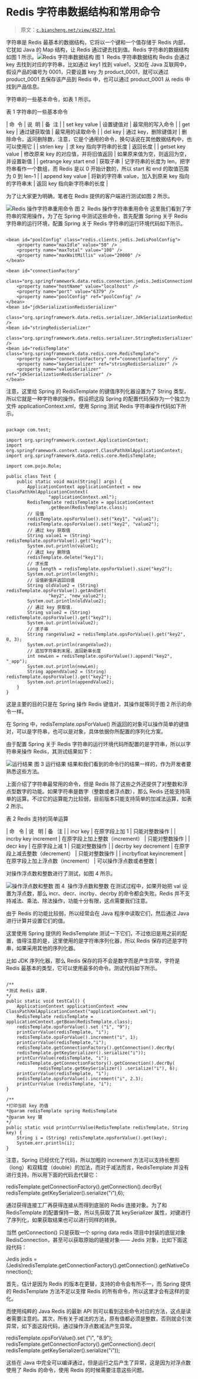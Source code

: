 # Redis 字符串数据结构和常用命令

> 原文：[`c.biancheng.net/view/4527.html`](http://c.biancheng.net/view/4527.html)

字符串是 Redis 最基本的数据结构，它将以一个键和一个值存储于 Redis 内部，它犹如 Java 的 Map 结构，让 Redis 通过键去找到值。Redis 字符串的数据结构如图 1 所示。![Redis 字符串数据结构](img/65135b332df0d0b1794bab04a5f972e0.png)
图 1  Redis 字符串数据结构
Redis 会通过 key 去找到对应的字符串，比如通过 key1 找到 value1，又如在 Java 互联网中，假设产品的编号为 0001，只要设置 key 为 product_0001，就可以通过 product_0001 去保存该产品到 Redis 中，也可以通过 product_0001 从 redis 中找到产品信息。

字符串的一些基本命令，如表 1 所示。

表 1 字符串的一些基本命令

| 命  令 | 说  明 | 备  注 |
| set key value | 设置键值对 | 最常用的写入命令 |
| get key | 通过键获取值 | 最常用的读取命令 |
| del key | 通过 key，删除键值对 | 删除命令，返冋删除数，注意，它是个通用的命令，换句话说在其他数据结构中，也可以使用它 |
| strlen key  | 求 key 指向字符串的长度 | 返回长度 |
| getset key value | 修改原来 key 的对应值，并将旧值返回 | 如果原来值为空，则返回为空，并设置新值 |
| getrange key start end | 获取子串 | 记字符串的长度为 len，把字符串看作一个数组，而 Redis 是以 0 开始计数的，所以 start 和 end 的取值范围 为 0 到 len-1 |
| append key value | 将新的字符串 value，加入到原来 key 指向的字符串末 | 返回 key 指向新字符串的长度 |

为了让大家更为明确，笔者在 Redis 提供的客户端进行测试如图 2 所示。

![Redis 操作字符串重用命令](img/63d4b4ba2ca5b990e2447bdbf36fc740.png)
图 2  Redis 操作字符串重用命令
这里我们看到了字符串的常用操作，为了在 Spring 中测试这些命令，首先配置 Spring 关于 Redis 字符串的运行环境，配置 Spring 关于 Redis 字符串的运行环境代码如下所示。

```

<bean id="poolConfig" class="redis.clients.jedis.JedisPoolConfig">
    <property name="maxIdle" value="50" />
    <property name="maxTotal" value="100" />
    <property name="maxWaitMillis" value="20000" />
</bean>

<bean id="connectionFactory"
    class="org.springframework.data.redis.connection.jedis.JedisConnectionFactory">
    <property name="hostName" value="localhost" />
    <property name="port" value="6379" />
    <property name="poolConfig" ref="poolConfig" />
</bean>
<bean id="jdkSerializationRedisSerializer"
    class="org.springframework.data.redis.serializer.JdkSerializationRedisSerializer" />
<bean id="stringRedisSerializer"
    class="org.springframework.data.redis.serializer.StringRedisSerializer" />
<bean id="redisTemplate" class="org.springframework.data.redis.core.RedisTemplate">
    <property name="connectionFactory" ref="connectionFactory" />
    <property name="keySerializer" ref="stringRedisSerializer" />
    <property name="valueSerializer" ref="jdkSerializationRedisSerializer" />
</bean>
```

注意，这里给 Spring 的 RedisTemplate 的键值序列化器设置为了 String 类型，所以它就是一种字符串的操作。假设把这段 Spring 的配置代码保存为一个独立为文件 applicationContext.xml，使用 Spring 测试 Redis 字符串操作代码如下所示。

```

package com.test;

import org.springframework.context.ApplicationContext;
import org.springframework.context.support.ClassPathXmlApplicationContext;
import org.springframework.data.redis.core.RedisTemplate;

import com.pojo.Role;

public class Test {
    public static void main(String[] args) {
        ApplicationContext applicationContext = new ClassPathXmlApplicationContext(
                "applicationContext.xml");
        RedisTemplate redisTemplate = applicationContext
                .getBean(RedisTemplate.class);
        // 设值
        redisTemplate.opsForValue().set("key1", "value1");
        redisTemplate.opsForValue().set("key2", "value2");
        // 通过 key 获取值
        String value1 = (String) redisTemplate.opsForValue().get("key1");
        System.out.println(value1);
        // 通过 key 删除值
        redisTemplate.delete("key1");
        // 求长度
        Long length = redisTemplate.opsForValue().size("key2");
        System.out.println(length);
        // 设值新值并返回旧值
        String oldValue2 = (String) redisTemplate.opsForValue().getAndSet(
                "key2", "new_value2");
        System.out.println(oldValue2);
        // 通过 key 获取值.
        String value2 = (String) redisTemplate.opsForValue().get("key2");
        System.out.println(value2);
        // 求子串
        String rangeValue2 = redisTemplate.opsForValue().get("key2", 0, 3);
        System.out.println(rangeValue2);
        // 追加字符串到末尾，返回新串长度
        int newLen = redisTemplate.opsForValue().append("key2", "_app");
        System.out.println(newLen);
        String appendValue2 = (String) redisTemplate.opsForValue().get("key2");
        System.out.println(appendValue2);
    }
}
```

这是主要的目的只是在 Spring 操作 Redis 键值对，其操作就等同于图 2 所示的命令一样。

在 Spring 中，redisTemplate.opsForValue() 所返回的对象可以操作简单的键值对，可以是字符串，也可以是对象，具体依据你所配置的序列化方案。

由于配置 Spring 关于 Redis 字符串的运行环境代码所配置的是字符串，所以以字符串来操作 Redis，其测试结果如下：

![运行结果](img/7afaf3ccf78378b5fc39559fa19b70eb.png)
图 3 运行结果
结果和我们看到的命令行的结果一样的，作为开发者要熟悉这些方法。

上面介绍了字符串最常用的命令，但是 Redis 除了这些之外还提供了对整数和浮点型数字的功能。如果字符串是数字（整数或者浮点数），那么 Redis 还能支持简单的运算。不过它的运算能力比较弱，目前版本只能支持简单的加减法运算，如表 2 所示。

表 2 Redis 支持的简单运算

| 命   令 | 说   明 | 备   注 |
| incr key | 在原字段上加 1 | 只能对整数操作 |
| incrby key increment | 在原字段上加上整数（increment） | 只能对整数操作 |
| decr key | 在原字段上减 1 | 只能对整数操作 |
| decrby key decrement | 在原字段上减去整数（decrement） | 只能对整数操作 |
| incrbyfloat keyincrement | 在原字段上加上浮点数（increment） | 可以操作浮点数或者整数 |

对操作浮点数和整数进行了测试，如图 4 所示。

![操作浮点数和整数](img/2fae90cd68778ac31e39558e2a91a183.png)
图 4  操作浮点数和整数
在测试过程中，如果开始把 val 设置为浮点数，那么 incr、decr、incrby、decrby 的命令都会失败。Redis 并不支持减法、乘法、除法操作，功能十分有限，这点需要我们注意。

由于 Redis 的功能比较弱，所以经常会在 Java 程序中读取它们，然后通过 Java 进行计算并设置它们的值。

这里使用 Spring 提供的 RedisTemplate 测试一下它们，不过依旧是用之前的配置，值得注意的是，这里使用的是字符串序列化器，所以 Redis 保存的还是字符串，如果采用其他的序列化器。

比如 JDK 序列化器，那么 Redis 保存的将不会是数字而是产生异常，字符是 Redis 最基本的类型，它可以使用最多的命令。测试代码如下所示。

```

/**
*测试 Redis 运算.
*/
public static void testCal() {
    ApplicationContext applicationContext =new ClassPathXmlApplicationContext("applicationContext.xml");
    RedisTemplate redisTemplate = applicationContext.getBean(RedisTemplate.class);
    redisTemplate.opsForValue().set ("i", "9");
    printCurrValue(redisTemplate, "i");
    redisTemplate.opsForValue().increment("i", 1);
    printCurrValue(redisTemplate,"i");
    redisTemplate.getConnectionFactory().getConnection().decrBy(
    redisTemplate.getKeySerializer().serialize("i"));
    printCurrValue(redisTemplate, "i");
    redisTemplate.getConnectionFactory().getConnection().decrBy(
            redisTemplate.getKeySerializer() .serialize("i"), 6);
    printCurrValue(redisTemplate, "i");
    redisTemplate.opsForValue().increment("i", 2.3);
    printCurrValue (redisTemplate, "i");
}

/**
*打印当前 key 的值
*@param redisTemplate spring RedisTemplate
*@param key 键
*/
public static void printCurrValue(RedisTemplate redisTemplate, String key) {
    String i = (String) redisTemplate.opsForValue().get(key);
    System.err.println(i);
}
```

注意，Spring 已经优化了代码，所以加粗的 increment 方法可以支持长整形（long）和双精度（double）的加法，而对于减法而言，RedisTemplate 并没有进行支持，所以用下面的代码去代替它：

redisTemplate.getConnectionFactory().getConnection().decrBy(
    redisTemplate.getKeySerializer().serialize("i"),6);

通过获得连接工厂再获得连接从而得到底层的 Redis 连接对象。为了和 RedisTemplate 的配置保持一致，所以先获取了其 keySerializer 属性，对键进行了序列化，如果获取结果也可以进行同样的转换。

当然 getConnection() 只是获取一个 spring data redis 项目中封装的底层对象 RedisConnection，甚至可以获取原始的链接对象—— Jedis 对象，比如下面这段代码：

Jedis jedis = (Jedis)redisTemplate.getConnectionFactory().getConnection().getNativeConnection();

首先，估计是因为 Redis 的版本在更替，支持的命令会有所不一，而 Spring 提供的 RedisTemplate 方法不足以支撑 Redis 的所有命令，所以这里才会有这样的变化。

而使用纯粹的 Java Redis 的最新 API 则可以看到这些命令对应的方法，这点是读者需要注意的。其次，所有关于减法的方法，原有值都必须是整数，否则就会引发异常，如下面这段代码，通过操作浮点数减法产生异常。

redisTemplate.opsForValue().set ("i", "8.9");
redisTemplate.getConnectionFactory().getConnection().decr(
redisTemplate.getKeySerializer().serialize("i"));

这些在 Java 中完全可以编译通过，但是运行之后产生了异常，这是因为对浮点数使用了 Redis 的命令，使用 Redis 的时候需要注意这些问题。